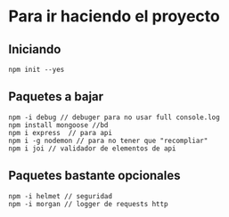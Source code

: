 # Para ir haciendo el proyecto

## Iniciando

```text
npm init --yes
```

## Paquetes a bajar

```text
npm -i debug // debuger para no usar full console.log
npm install mongoose //bd
npm i express  // para api
npm i -g nodemon // para no tener que "recompliar"
npm i joi // validador de elementos de api
```

## Paquetes bastante opcionales

```text
npm -i helmet // seguridad
npm -i morgan // logger de requests http
```

